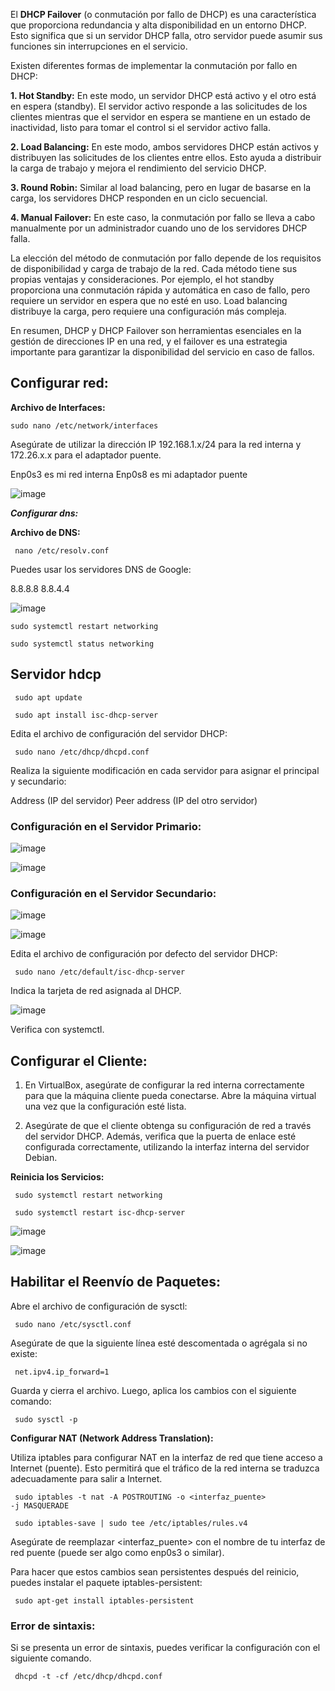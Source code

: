 El **DHCP Failover** (o conmutación por fallo de DHCP) es una característica que proporciona redundancia y alta disponibilidad en un entorno DHCP. Esto significa que si un servidor DHCP falla, otro servidor puede asumir sus funciones sin interrupciones en el servicio.

Existen diferentes formas de implementar la conmutación por fallo en DHCP:

**1. Hot Standby:** En este modo, un servidor DHCP está activo y el otro está en espera (standby). El servidor activo responde a las solicitudes de los clientes mientras que el servidor en espera se mantiene en un estado de inactividad, listo para tomar el control si el servidor activo falla.

**2. Load Balancing:** En este modo, ambos servidores DHCP están activos y distribuyen las solicitudes de los clientes entre ellos. Esto ayuda a distribuir la carga de trabajo y mejora el rendimiento del servicio DHCP.

**3. Round Robin:** Similar al load balancing, pero en lugar de basarse en la carga, los servidores DHCP responden en un ciclo secuencial.

**4. Manual Failover:** En este caso, la conmutación por fallo se lleva a cabo manualmente por un administrador cuando uno de los servidores DHCP falla.

La elección del método de conmutación por fallo depende de los requisitos de disponibilidad y carga de trabajo de la red. Cada método tiene sus propias ventajas y consideraciones. Por ejemplo, el hot standby proporciona una conmutación rápida y automática en caso de fallo, pero requiere un servidor en espera que no esté en uso. Load balancing distribuye la carga, pero requiere una configuración más compleja.

En resumen, DHCP y DHCP Failover son herramientas esenciales en la gestión de direcciones IP en una red, y el failover es una estrategia importante para garantizar la disponibilidad del servicio en caso de fallos.
## Configurar red:

**Archivo de Interfaces:**

<code>sudo nano /etc/network/interfaces </code>

Asegúrate de utilizar la dirección IP 192.168.1.x/24 para la red interna y 172.26.x.x para el adaptador puente.

Enp0s3 es mi red interna
Enp0s8 es mi adaptador puente

![image](https://github.com/Scosrom/dhcp-dhcpRelay/assets/114906778/854c6455-7985-4f9f-ae11-8092d1d6ad30)


***Configurar dns:***

**Archivo de DNS:**

<code> nano  /etc/resolv.conf </code>

Puedes usar los servidores DNS de Google:

8.8.8.8
8.8.4.4


![image](https://github.com/Scosrom/dhcp-dhcpRelay/assets/114906778/c98c049e-54d2-40a6-b9c0-7a4e6d51e916)


<code>sudo systemctl restart networking </code>


<code>sudo systemctl status networking </code>



## Servidor hdcp

<code> sudo apt update </code>

<code> sudo apt install isc-dhcp-server </code>


Edita el archivo de configuración del servidor DHCP:


<code> sudo nano /etc/dhcp/dhcpd.conf </code>

Realiza la siguiente modificación en cada servidor para asignar el principal y secundario:

Address (IP del servidor)
Peer address (IP del otro servidor)

### Configuración en el Servidor Primario:

![image](https://github.com/Scosrom/dhcp-dhcpRelay/assets/114906778/37158cde-4c02-4b6f-ba67-8a9d77c4b170)

![image](https://github.com/Scosrom/dhcp-dhcpRelay/assets/114906778/611af3e4-e304-4364-86ea-9e682b976675)

### Configuración en el Servidor Secundario:

![image](https://github.com/Scosrom/dhcp-dhcpRelay/assets/114906778/50c253cb-92b1-4765-96d8-9afd12f3f2b0)

![image](https://github.com/Scosrom/dhcp-dhcpRelay/assets/114906778/aff22ea6-20d5-45cd-957f-3cdb88b5a0d9)


Edita el archivo de configuración por defecto del servidor DHCP:


<code> sudo nano /etc/default/isc-dhcp-server </code>

Indica la tarjeta de red asignada al DHCP.


![image](https://github.com/Scosrom/dhcp-dhcpRelay/assets/114906778/2ffd2214-e495-42f9-9d67-741147983b92)

Verifica con systemctl.

## Configurar el Cliente:

1. En VirtualBox, asegúrate de configurar la red interna correctamente para que la máquina cliente pueda conectarse. Abre la máquina virtual una vez que la configuración esté lista.

2. Asegúrate de que el cliente obtenga su configuración de red a través del servidor DHCP. Además, verifica que la puerta de enlace esté configurada correctamente, utilizando la interfaz interna del servidor Debian.

**Reinicia los Servicios:**


<code> sudo systemctl restart networking </code>

<code> sudo systemctl restart isc-dhcp-server </code>

![image](https://github.com/Scosrom/dhcp-dhcpRelay/assets/114906778/4059dd94-52d9-48f3-b8eb-0a7ad0b420d3)

![image](https://github.com/Scosrom/dhcp-dhcpRelay/assets/114906778/efabce9a-ab17-4503-bca4-4742d0f5ebbc)


## Habilitar el Reenvío de Paquetes:

Abre el archivo de configuración de sysctl:


<code> sudo nano /etc/sysctl.conf </code>

Asegúrate de que la siguiente línea esté descomentada o agrégala si no existe:


<code> net.ipv4.ip_forward=1 </code>

Guarda y cierra el archivo. Luego, aplica los cambios con el siguiente comando:


<code> sudo sysctl -p </code>

**Configurar NAT (Network Address Translation):**

Utiliza iptables para configurar NAT en la interfaz de red que tiene acceso a Internet (puente). Esto permitirá que el tráfico de la red interna se traduzca adecuadamente para salir a Internet.


<code> sudo iptables -t nat -A POSTROUTING -o <interfaz_puente> -j MASQUERADE </code>

<code> sudo iptables-save | sudo tee /etc/iptables/rules.v4 </code>

Asegúrate de reemplazar <interfaz_puente> con el nombre de tu interfaz de red puente (puede ser algo como enp0s3 o similar).

Para hacer que estos cambios sean persistentes después del reinicio, puedes instalar el paquete iptables-persistent:


<code>  sudo apt-get install iptables-persistent </code>






### Error de sintaxis:

Si se presenta un error de sintaxis, puedes verificar la configuración con el siguiente comando.

<code> dhcpd -t -cf /etc/dhcp/dhcpd.conf </code>








